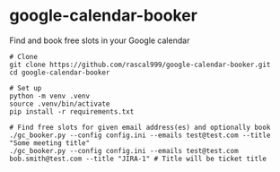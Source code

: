 # google-calendar-booker
Find and book free slots in your Google calendar

```
# Clone
git clone https://github.com/rascal999/google-calendar-booker.git
cd google-calendar-booker

# Set up
python -m venv .venv
source .venv/bin/activate
pip install -r requirements.txt

# Find free slots for given email address(es) and optionally book
./gc_booker.py --config config.ini --emails test@test.com --title "Some meeting title"
./gc_booker.py --config config.ini --emails test@test.com bob.smith@test.com --title "JIRA-1" # Title will be ticket title
```
